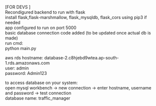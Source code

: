 [FOR DEVS ]  
Recondigured backend to run with flask  
install flask,flask-marshmallow, flask_mysqldb, flask_cors using pip3 if needed  
app configured to run on port 5000  
basic database connection code added (to be updated once actual db is made)  
run cmd:   
python main.py  

aws rds hostname: database-2.c8hjebd9wtea.ap-south-1.rds.amazonaws.com  
user: admin  
password: Admin123  
  
to access database on your system:  
open mysql workbench -> new connection -> enter hostname, username and password -> test connection  
database name: traffic_manager  


